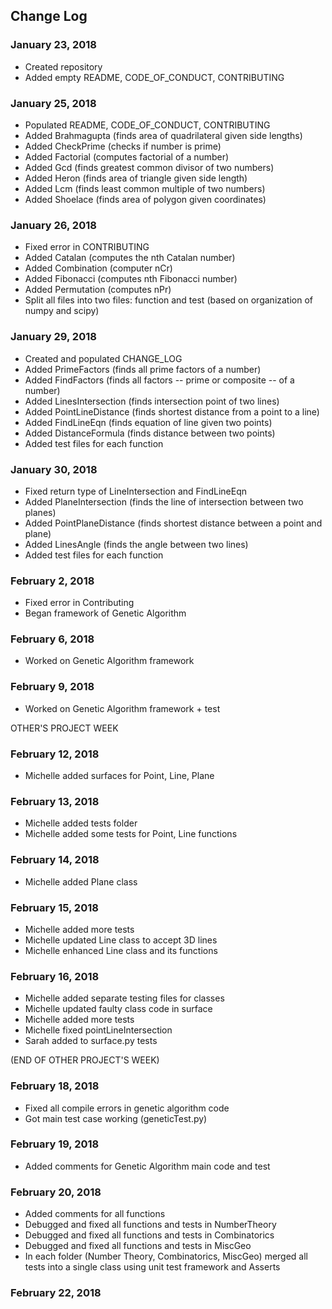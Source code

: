 ## Change Log

### January 23, 2018
* Created repository
* Added empty README, CODE_OF_CONDUCT, CONTRIBUTING

### January 25, 2018
* Populated README, CODE_OF_CONDUCT, CONTRIBUTING
* Added Brahmagupta (finds area of quadrilateral given side lengths)
* Added CheckPrime (checks if number is prime)
* Added Factorial (computes factorial of a number)
* Added Gcd (finds greatest common divisor of two numbers)
* Added Heron (finds area of triangle given side length)
* Added Lcm (finds least common multiple of two numbers)
* Added Shoelace (finds area of polygon given coordinates)

### January 26, 2018
* Fixed error in CONTRIBUTING
* Added Catalan (computes the nth Catalan number)
* Added Combination (computer nCr)
* Added Fibonacci (computes nth Fibonacci number)
* Added Permutation (computes nPr)
* Split all files into two files: function and test (based on organization of numpy and scipy)

### January 29, 2018
* Created and populated CHANGE_LOG
* Added PrimeFactors (finds all prime factors of a number)
* Added FindFactors (finds all factors -- prime or composite -- of a number)
* Added LinesIntersection (finds intersection point of two lines)
* Added PointLineDistance (finds shortest distance from a point to a line)
* Added FindLineEqn (finds equation of line given two points)
* Added DistanceFormula (finds distance between two points)
* Added test files for each function

### January 30, 2018
* Fixed return type of LineIntersection and FindLineEqn
* Added PlaneIntersection (finds the line of intersection between two planes)
* Added PointPlaneDistance (finds shortest distance between a point and plane)
* Added LinesAngle (finds the angle between two lines)
* Added test files for each function

### February 2, 2018
* Fixed error in Contributing
* Began framework of Genetic Algorithm

### February 6, 2018
* Worked on Genetic Algorithm framework

### February 9, 2018
* Worked on Genetic Algorithm framework + test

OTHER'S PROJECT WEEK
### February 12, 2018
* Michelle added surfaces for Point, Line, Plane

### February 13, 2018
* Michelle added tests folder
* Michelle added some tests for Point, Line functions

### February 14, 2018
* Michelle added Plane class

### February 15, 2018
* Michelle added more tests
* Michelle updated Line class to accept 3D lines
* Michelle enhanced Line class and its functions

### February 16, 2018
* Michelle added separate testing files for classes
* Michelle updated faulty class code in surface
* Michelle added more tests
* Michelle fixed pointLineIntersection
* Sarah added to surface.py tests

(END OF OTHER PROJECT'S WEEK)

### February 18, 2018
* Fixed all compile errors in genetic algorithm code
* Got main test case working (geneticTest.py)

### February 19, 2018
* Added comments for Genetic Algorithm main code and test

### February 20, 2018
* Added comments for all functions
* Debugged and fixed all functions and tests in NumberTheory
* Debugged and fixed all functions and tests in Combinatorics
* Debugged and fixed all functions and tests in MiscGeo
* In each folder (Number Theory, Combinatorics, MiscGeo) merged all tests into a single class using unit test framework and Asserts

### February 22, 2018
